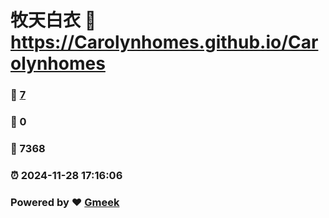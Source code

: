 # 牧天白衣 :link: https://Carolynhomes.github.io/Carolynhomes 
### :page_facing_up: [7](https://Carolynhomes.github.io/Carolynhomes/tag.html) 
### :speech_balloon: 0 
### :hibiscus: 7368 
### :alarm_clock: 2024-11-28 17:16:06 
### Powered by :heart: [Gmeek](https://github.com/Meekdai/Gmeek)
